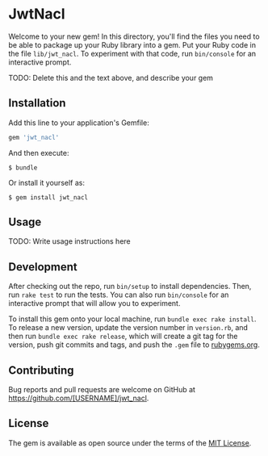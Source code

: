 # JwtNacl

Welcome to your new gem! In this directory, you'll find the files you need to be able to package up your Ruby library into a gem. Put your Ruby code in the file `lib/jwt_nacl`. To experiment with that code, run `bin/console` for an interactive prompt.

TODO: Delete this and the text above, and describe your gem

## Installation

Add this line to your application's Gemfile:

```ruby
gem 'jwt_nacl'
```

And then execute:

    $ bundle

Or install it yourself as:

    $ gem install jwt_nacl

## Usage

TODO: Write usage instructions here

## Development

After checking out the repo, run `bin/setup` to install dependencies. Then, run `rake test` to run the tests. You can also run `bin/console` for an interactive prompt that will allow you to experiment.

To install this gem onto your local machine, run `bundle exec rake install`. To release a new version, update the version number in `version.rb`, and then run `bundle exec rake release`, which will create a git tag for the version, push git commits and tags, and push the `.gem` file to [rubygems.org](https://rubygems.org).

## Contributing

Bug reports and pull requests are welcome on GitHub at https://github.com/[USERNAME]/jwt_nacl.


## License

The gem is available as open source under the terms of the [MIT License](http://opensource.org/licenses/MIT).

